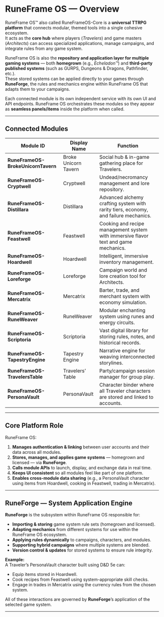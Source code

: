 # RuneFrame OS — Overview

RuneFrame OS™ also called RuneFrameOS-Core is a **universal TTRPG platform** that connects modular, themed tools into a single cohesive ecosystem.  
It acts as the **core hub** where players (*Travelers*) and game masters (*Architects*) can access specialized applications, manage campaigns, and integrate rules from any game system.

RuneFrame OS is also the **repository and application layer for multiple gaming systems** — both **homegrown** (e.g., *Echeladon™*) and **third-party published systems** (such as GURPS, Dungeons & Dragons, Pathfinder, etc.).  
These stored systems can be applied directly to your games through **RuneForge**, the rules and mechanics engine within RuneFrame OS that adapts them to your campaigns.

Each connected module is its own independent service with its own UI and API endpoints. RuneFrame OS orchestrates these modules so they appear as **seamless panels/items** inside the platform when called.

---

## Connected Modules

| Module ID | Display Name | Function |
|-----------|--------------|----------|
| **RuneFrameOS-BrokeUnicornTavern** | Broke Unicorn Tavern | Social hub & in-game gathering place for Travelers. |
| **RuneFrameOS-Cryptwell** | Cryptwell | Undead/necromancy management and lore repository. |
| **RuneFrameOS-Distillara** | Distillara | Advanced alchemy crafting system with rarity tiers, economy, and failure mechanics. |
| **RuneFrameOS-Feastwell** | Feastwell | Cooking and recipe management system with immersive flavor text and game mechanics. |
| **RuneFrameOS-Hoardwell** | Hoardwell | Intelligent, immersive inventory management. |
| **RuneFrameOS-Loreforge** | Loreforge | Campaign world and lore creation tool for Architects. |
| **RuneFrameOS-Mercatrix** | Mercatrix | Barter, trade, and merchant system with economy simulation. |
| **RuneFrameOS-RuneWeaver** | RuneWeaver | Modular enchanting system using runes and energy circuits. |
| **RuneFrameOS-Scriptoria** | Scriptoria | Vast digital library for storing rules, notes, and historical records. |
| **RuneFrameOS-TapestryEngine** | Tapestry Engine | Narrative engine for weaving interconnected storylines. |
| **RuneFrameOS-TravelersTable** | Travelers’ Table | Party/campaign session manager for group play. |
| **RuneFrameOS-PersonaVault** | PersonaVault | Character binder where all Traveler characters are stored and linked to accounts. |

---

## Core Platform Role

RuneFrame OS:

1. **Manages authentication & linking** between user accounts and their data across all modules.  
2. **Stores, manages, and applies game systems** — homegrown and licensed — via **RuneForge**.  
3. **Calls module APIs** to launch, display, and exchange data in real time.  
4. **Keeps UI consistent** so all modules feel like part of one platform.  
5. **Enables cross-module data sharing** (e.g., a PersonaVault character using items from Hoardwell, cooking in Feastwell, trading in Mercatrix).

---

## RuneForge — System Application Engine

**RuneForge** is the subsystem within RuneFrame OS responsible for:

- **Importing & storing** game system rule sets (homegrown and licensed).  
- **Adapting mechanics** from different systems for use within the RuneFrame OS ecosystem.  
- **Applying rules dynamically** to campaigns, characters, and modules.  
- **Supporting hybrid campaigns** where multiple systems are blended.  
- **Version control & updates** for stored systems to ensure rule integrity.

**Example:**  
A Traveler’s PersonaVault character built using D&D 5e can:  
- Equip items stored in Hoardwell.  
- Cook recipes from Feastwell using system-appropriate skill checks.  
- Engage in trades in Mercatrix using the currency rules from the chosen system.  

All of these interactions are governed by **RuneForge**’s application of the selected game system.

---
